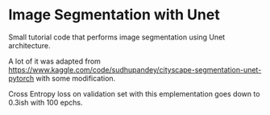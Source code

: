 # Image Segmentation with Unet

Small tutorial code that performs image segmentation using Unet architecture.

A lot of it was adapted from https://www.kaggle.com/code/sudhupandey/cityscape-segmentation-unet-pytorch with some modification.
 
Cross Entropy loss on validation set with this emplementation goes down to 0.3ish with 100 epchs.

